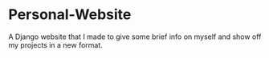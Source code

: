 # Personal-Website
A Django website that I made to give some brief info on myself and show off my projects in a new format. 
